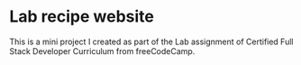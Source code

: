 # Lab recipe website

This is a mini project I created as part of the Lab assignment of Certified Full Stack Developer Curriculum from freeCodeCamp.
